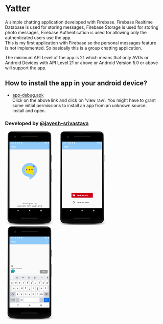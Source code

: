 # Yatter

A simple chatting application developed with Firebase. Firebase Realtime Database is used for storing messages, Firebase Storage is used for storing photo messages, Firebase Authentication is used for allowing only the authenticated users use the app.\
This is my first application with Firebase so the personal messages feature is not implemented. So basically this is a group chatting application.

The minimum API Level of the app is 21 which means that only AVDs or Android Devices with API Level 21 or above or Android Version 5.0 or above will support the app.


## How to install the app in your android device?
* [app-debug.apk](https://github.com/jayesh-srivastava/Yatter-android/blob/master/app-debug.apk)\
Click on the above link and click on 'view raw'. You might have to grant some initial permissions to install an app from an unknown source. Install and open.


### Developed by  [@jayesh-srivastava](https://github.com/jayesh-srivastava)




<img src="https://github.com/jayesh-srivastava/Yatter-android/blob/master/assests/device-2020-10-13-223917.png" width="32%">&ensp; <img src="assests/device-2020-10-13-223941.png" width="32%">&ensp; <img src="assests/device-2020-10-13-224020.png" width="32%">&ensp;

